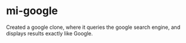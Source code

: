 
# mi-google
Created a google clone, where it queries the google search engine, and displays results exactly like Google.

